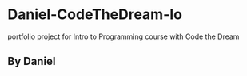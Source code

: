 # Daniel-CodeTheDream-Io
portfolio project for Intro to Programming course with Code the Dream
## By Daniel